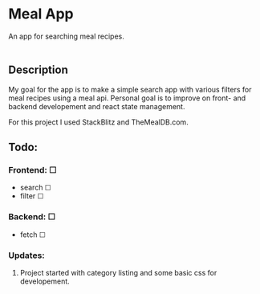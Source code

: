 # Meal App

An app for searching meal recipes.
<br></br>

## Description

My goal for the app is to make a simple search app with various filters for meal recipes using a meal api.
Personal goal is to improve on front- and backend developement and react state management.

For this project I used StackBlitz and TheMealDB.com.

## Todo:

### Frontend: &#x2610;

- search &#x2610;
- filter &#x2610;

### Backend: &#x2610;
  - fetch &#x2610;
  
### Updates:

1. Project started with category listing and some basic css  for developement.



